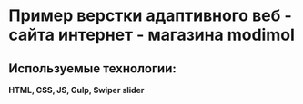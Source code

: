 # Пример верстки адаптивного веб - сайта интернет - магазина modimol

## Используемые технологии:

**HTML, CSS, JS, Gulp, Swiper slider**

